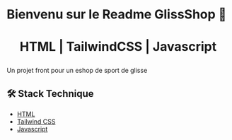 # Bienvenu sur le Readme GlissShop 👋

# <p align="center">HTML | TailwindCSS | Javascript</p>

Un projet front pour un eshop de sport de glisse

## 🛠️ Stack Technique
- [HTML](https://developer.mozilla.org/fr/docs/Web/HTML)
- [Tailwind CSS](https://tailwindcss.com/)
- [Javascript](https://developer.mozilla.org/fr/docs/Learn/JavaScript/First_steps/What_is_JavaScript)